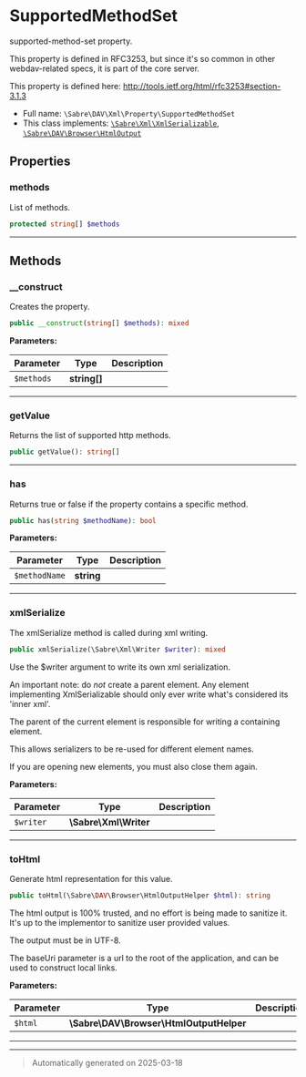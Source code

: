 
# SupportedMethodSet

supported-method-set property.

This property is defined in RFC3253, but since it's
so common in other webdav-related specs, it is part of the core server.

This property is defined here:
http://tools.ietf.org/html/rfc3253#section-3.1.3

* Full name: `\Sabre\DAV\Xml\Property\SupportedMethodSet`
* This class implements:
[`\Sabre\Xml\XmlSerializable`](../../../Xml/XmlSerializable.md), [`\Sabre\DAV\Browser\HtmlOutput`](../../Browser/HtmlOutput.md)



## Properties


### methods

List of methods.

```php
protected string[] $methods
```






***

## Methods


### __construct

Creates the property.

```php
public __construct(string[] $methods): mixed
```








**Parameters:**

| Parameter | Type | Description |
|-----------|------|-------------|
| `$methods` | **string[]** |  |





***

### getValue

Returns the list of supported http methods.

```php
public getValue(): string[]
```












***

### has

Returns true or false if the property contains a specific method.

```php
public has(string $methodName): bool
```








**Parameters:**

| Parameter | Type | Description |
|-----------|------|-------------|
| `$methodName` | **string** |  |





***

### xmlSerialize

The xmlSerialize method is called during xml writing.

```php
public xmlSerialize(\Sabre\Xml\Writer $writer): mixed
```

Use the $writer argument to write its own xml serialization.

An important note: do _not_ create a parent element. Any element
implementing XmlSerializable should only ever write what's considered
its 'inner xml'.

The parent of the current element is responsible for writing a
containing element.

This allows serializers to be re-used for different element names.

If you are opening new elements, you must also close them again.






**Parameters:**

| Parameter | Type | Description |
|-----------|------|-------------|
| `$writer` | **\Sabre\Xml\Writer** |  |





***

### toHtml

Generate html representation for this value.

```php
public toHtml(\Sabre\DAV\Browser\HtmlOutputHelper $html): string
```

The html output is 100% trusted, and no effort is being made to sanitize
it. It's up to the implementor to sanitize user provided values.

The output must be in UTF-8.

The baseUri parameter is a url to the root of the application, and can
be used to construct local links.






**Parameters:**

| Parameter | Type | Description |
|-----------|------|-------------|
| `$html` | **\Sabre\DAV\Browser\HtmlOutputHelper** |  |





***


***
> Automatically generated on 2025-03-18

